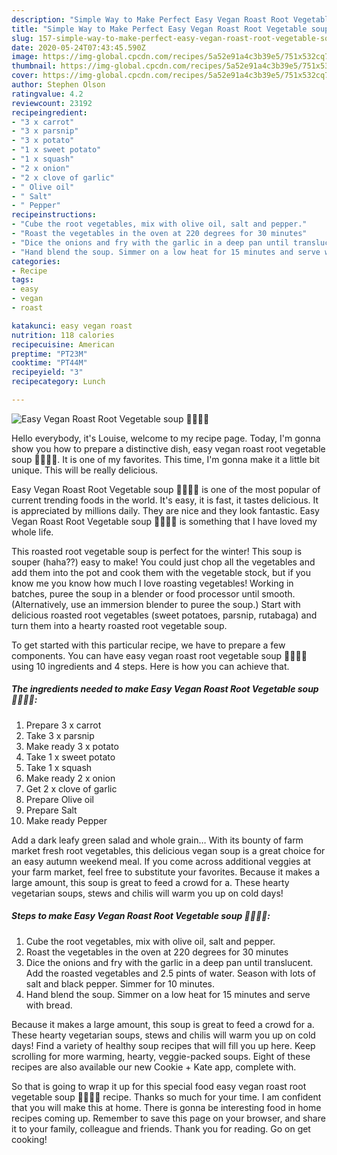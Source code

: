 ```yaml
---
description: "Simple Way to Make Perfect Easy Vegan Roast Root Vegetable soup 🥕🥔🧅🍠"
title: "Simple Way to Make Perfect Easy Vegan Roast Root Vegetable soup 🥕🥔🧅🍠"
slug: 157-simple-way-to-make-perfect-easy-vegan-roast-root-vegetable-soup
date: 2020-05-24T07:43:45.590Z
image: https://img-global.cpcdn.com/recipes/5a52e91a4c3b39e5/751x532cq70/easy-vegan-roast-root-vegetable-soup-🥕🥔🧅🍠-recipe-main-photo.jpg
thumbnail: https://img-global.cpcdn.com/recipes/5a52e91a4c3b39e5/751x532cq70/easy-vegan-roast-root-vegetable-soup-🥕🥔🧅🍠-recipe-main-photo.jpg
cover: https://img-global.cpcdn.com/recipes/5a52e91a4c3b39e5/751x532cq70/easy-vegan-roast-root-vegetable-soup-🥕🥔🧅🍠-recipe-main-photo.jpg
author: Stephen Olson
ratingvalue: 4.2
reviewcount: 23192
recipeingredient:
- "3 x carrot"
- "3 x parsnip"
- "3 x potato"
- "1 x sweet potato"
- "1 x squash"
- "2 x onion"
- "2 x clove of garlic"
- " Olive oil"
- " Salt"
- " Pepper"
recipeinstructions:
- "Cube the root vegetables, mix with olive oil, salt and pepper."
- "Roast the vegetables in the oven at 220 degrees for 30 minutes"
- "Dice the onions and fry with the garlic in a deep pan until translucent. Add the roasted vegetables and 2.5 pints of water. Season with lots of salt and black pepper. Simmer for 10 minutes."
- "Hand blend the soup. Simmer on a low heat for 15 minutes and serve with bread."
categories:
- Recipe
tags:
- easy
- vegan
- roast

katakunci: easy vegan roast 
nutrition: 118 calories
recipecuisine: American
preptime: "PT23M"
cooktime: "PT44M"
recipeyield: "3"
recipecategory: Lunch

---
```



![Easy Vegan Roast Root Vegetable soup 🥕🥔🧅🍠](https://img-global.cpcdn.com/recipes/5a52e91a4c3b39e5/751x532cq70/easy-vegan-roast-root-vegetable-soup-🥕🥔🧅🍠-recipe-main-photo.jpg)

Hello everybody, it's Louise, welcome to my recipe page. Today, I'm gonna show you how to prepare a distinctive dish, easy vegan roast root vegetable soup 🥕🥔🧅🍠. It is one of my favorites. This time, I'm gonna make it a little bit unique. This will be really delicious.

Easy Vegan Roast Root Vegetable soup 🥕🥔🧅🍠 is one of the most popular of current trending foods in the world. It's easy, it is fast, it tastes delicious. It is appreciated by millions daily. They are nice and they look fantastic. Easy Vegan Roast Root Vegetable soup 🥕🥔🧅🍠 is something that I have loved my whole life.

This roasted root vegetable soup is perfect for the winter! This soup is souper (haha??) easy to make! You could just chop all the vegetables and add them into the pot and cook them with the vegetable stock, but if you know me you know how much I love roasting vegetables! Working in batches, puree the soup in a blender or food processor until smooth. (Alternatively, use an immersion blender to puree the soup.) Start with delicious roasted root vegetables (sweet potatoes, parsnip, rutabaga) and turn them into a hearty roasted root vegetable soup.


To get started with this particular recipe, we have to prepare a few components. You can have easy vegan roast root vegetable soup 🥕🥔🧅🍠 using 10 ingredients and 4 steps. Here is how you can achieve that.

<!--inarticleads1-->

##### The ingredients needed to make Easy Vegan Roast Root Vegetable soup 🥕🥔🧅🍠:

1. Prepare 3 x carrot
1. Take 3 x parsnip
1. Make ready 3 x potato
1. Take 1 x sweet potato
1. Take 1 x squash
1. Make ready 2 x onion
1. Get 2 x clove of garlic
1. Prepare  Olive oil
1. Prepare  Salt
1. Make ready  Pepper


Add a dark leafy green salad and whole grain… With its bounty of farm market fresh root vegetables, this delicious vegan soup is a great choice for an easy autumn weekend meal. If you come across additional veggies at your farm market, feel free to substitute your favorites. Because it makes a large amount, this soup is great to feed a crowd for a. These hearty vegetarian soups, stews and chilis will warm you up on cold days! 

<!--inarticleads2-->

##### Steps to make Easy Vegan Roast Root Vegetable soup 🥕🥔🧅🍠:

1. Cube the root vegetables, mix with olive oil, salt and pepper.
1. Roast the vegetables in the oven at 220 degrees for 30 minutes
1. Dice the onions and fry with the garlic in a deep pan until translucent. Add the roasted vegetables and 2.5 pints of water. Season with lots of salt and black pepper. Simmer for 10 minutes.
1. Hand blend the soup. Simmer on a low heat for 15 minutes and serve with bread.


Because it makes a large amount, this soup is great to feed a crowd for a. These hearty vegetarian soups, stews and chilis will warm you up on cold days! Find a variety of healthy soup recipes that will fill you up here. Keep scrolling for more warming, hearty, veggie-packed soups. Eight of these recipes are also available our new Cookie + Kate app, complete with. 

So that is going to wrap it up for this special food easy vegan roast root vegetable soup 🥕🥔🧅🍠 recipe. Thanks so much for your time. I am confident that you will make this at home. There is gonna be interesting food in home recipes coming up. Remember to save this page on your browser, and share it to your family, colleague and friends. Thank you for reading. Go on get cooking!

